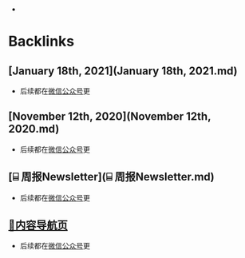 - 

# Backlinks
## [January 18th, 2021](January 18th, 2021.md)
- 后续都在[微信公众号](微信公众号.md)更

## [November 12th, 2020](November 12th, 2020.md)
- 后续都在[微信公众号](微信公众号.md)更

## [⌸ 周报Newsletter](⌸ 周报Newsletter.md)
- 后续都在[微信公众号](微信公众号.md)更

## [🎈内容导航页](🎈内容导航页.md)
- 后续都在[微信公众号](微信公众号.md)更

